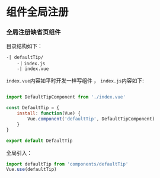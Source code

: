 # 组件全局注册

### 全局注册缺省页组件

目录结构如下：
```text
-| defaultTip/
    -｜index.js
    -| index.vue
```

`index.vue`内容如平时开发一样写组件 ， `index.js`内容如下:
``` js

import DefaultTipComponent from './index.vue'

const DefaultTip = {
    install: function(Vue) {
        Vue.component('defaultTip', DefaultTipComponent)
    }
}

export default DefaultTip

```

全局引入：
```js
import defaultTip from 'components/defaultTip'
Vue.use(defaultTip)
```


